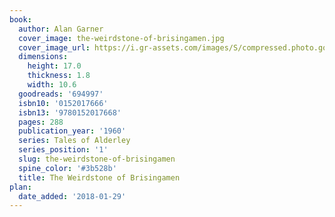 ```yaml
---
book:
  author: Alan Garner
  cover_image: the-weirdstone-of-brisingamen.jpg
  cover_image_url: https://i.gr-assets.com/images/S/compressed.photo.goodreads.com/books/1177345171l/694997.jpg
  dimensions:
    height: 17.0
    thickness: 1.8
    width: 10.6
  goodreads: '694997'
  isbn10: '0152017666'
  isbn13: '9780152017668'
  pages: 288
  publication_year: '1960'
  series: Tales of Alderley
  series_position: '1'
  slug: the-weirdstone-of-brisingamen
  spine_color: '#3b528b'
  title: The Weirdstone of Brisingamen
plan:
  date_added: '2018-01-29'
---
```

